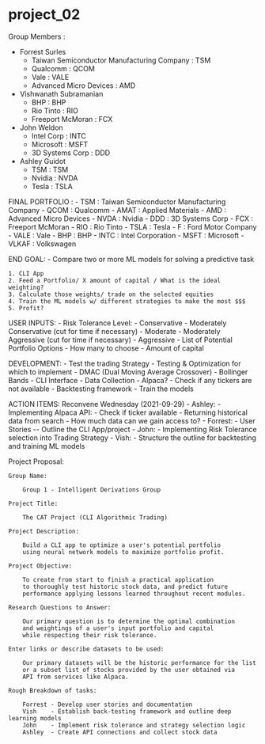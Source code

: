 # project_02

Group Members :

- Forrest Surles
	- Taiwan Semiconductor Manufacturing Company  : TSM
	- Qualcomm  : QCOM
	- Vale  : VALE
	- Advanced Micro Devices  : AMD
- Vishwanath Subramanian 
	- BHP  : BHP
	- Rio Tinto  : RIO
	- Freeport McMoran  : FCX
- John Weldon
	- Intel Corp  : INTC
	- Microsoft  : MSFT
	- 3D Systems Corp  : DDD
- Ashley Guidot
	- TSM  : TSM
	- Nvidia  : NVDA
	- Tesla  : TSLA

FINAL PORTFOLIO :
	- TSM   : Taiwan Semiconductor Manufacturing Company
	- QCOM  : Qualcomm
	- AMAT  : Applied Materials
	- AMD   : Advanced Micro Devices
	- NVDA  : Nvidia
	- DDD   : 3D Systems Corp
	- FCX   : Freeport McMoran
	- RIO   : Rio Tinto
	- TSLA  : Tesla
	- F     : Ford Motor Company
	- VALE  : Vale
	- BHP   : BHP
	- INTC  : Intel Corporation
	- MSFT  : Microsoft
	- VLKAF : Volkswagen

END GOAL:
	- Compare two or more ML models for solving a predictive task 

	1. CLI App
	2. Feed a Portfolio/ X amount of capital / What is the ideal weighting?
	3. Calculate those weights/ trade on the selected equities
	4. Train the ML models w/ different strategies to make the most $$$
	5. Profit?

USER INPUTS:
	- Risk Tolerance Level:
		- Conservative
		- Moderately Conservative (cut for time if necessary)
		- Moderate
		- Moderately Aggressive (cut for time if necessary)
		- Aggressive
	- List of Potential Portfolio Options
	- How many to choose
	- Amount of capital
	
DEVELOPMENT:
	- Test the trading Strategy - Testing & Optimization for which to implement
		- DMAC (Dual Moving Average Crossover)
		- Bollinger Bands
	- CLI Interface
	- Data Collection
		- Alpaca? 
		- Check if any tickers are not available
	- Backtesting framework
	- Train the models

ACTION ITEMS: Reconvene Wednesday (2021-09-29)
	- Ashley:
		- Implementing Alpaca API:
			- Check if ticker available
			- Returning historical data from search
			- How much data can we gain access to?
	- Forrest:
		- User Stories -- Outline the CLI App/project
	- John:
		- Implementing Risk Tolerance selection into Trading Strategy
	- Vish:
		- Structure the outline for backtesting and training ML models		

Project Proposal:

	Group Name:

		Group 1 - Intelligent Derivations Group

	Project Title:

		The CAT Project (CLI Algorithmic Trading)

	Project Description:

		Build a CLI app to optimize a user's potential portfolio
		using neural network models to maximize portfolio profit.

	Project Objective:

		To create from start to finish a practical application
		to thoroughly test historic stock data, and predict future
		performance applying lessons learned throughout recent modules.

	Research Questions to Answer:

		Our primary question is to determine the optimal combination
		and weightings of a user's input portfolio and capital
		while respecting their risk tolerance.

	Enter links or describe datasets to be used:

		Our primary datasets will be the historic performance for the list
		or a subset list of stocks provided by the user obtained via
		API from services like Alpaca.

	Rough Breakdown of tasks:

		Forrest - Develop user stories and documentation
		Vish    - Establish back-testing framework and outline deep learning models
		John    - Implement risk tolerance and strategy selection logic
		Ashley  - Create API connections and collect stock data
